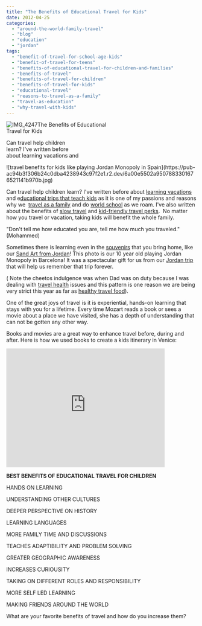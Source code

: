 ```yaml
---
title: "The Benefits of Educational Travel for Kids"
date: 2012-04-25
categories: 
  - "around-the-world-family-travel"
  - "blog"
  - "education"
  - "jordan"
tags: 
  - "benefit-of-travel-for-school-age-kids"
  - "benefit-of-travel-for-teens"
  - "benefits-of-educational-travel-for-children-and-families"
  - "benefits-of-travel"
  - "benefits-of-travel-for-children"
  - "benefits-of-travel-for-kids"
  - "educational-travel"
  - "reasons-to-travel-as-a-family"
  - "travel-as-education"
  - "why-travel-with-kids"
---
```


![IMG_4247](https://pub-ac94b3f306b24c0dba4238943c97f2e1.r2.dev/6a00e5502a950788330168ea228059970c.jpg)The Benefits of Educational  
Travel for Kids  
  
Can travel help children  
learn? I've written before  
about learning vacations and

<!--more--> ![travel benefits for kids like playing Jordan Monopoly in Spain](https://pub-ac94b3f306b24c0dba4238943c97f2e1.r2.dev/6a00e5502a9507883301676521141b970b.jpg)  
  
  
Can travel help children learn? I've written before about [learning vacations](https://pub-ac94b3f306b24c0dba4238943c97f2e1.r2.dev/2011/09/learning-vacations-educational-trips-that-teach-kids.html "learning vacations") and e[ducational trips that teach kids](https://pub-ac94b3f306b24c0dba4238943c97f2e1.r2.dev/2012/02/travel-schooling-learning-through-travel.html#more "educational trips that teach kids") as it is one of my passions and reasons why we  [travel as a family](https://pub-ac94b3f306b24c0dba4238943c97f2e1.r2.dev/2009/04/how-to-travel-the-world-as-a-digital-nomad-family.html "world travel as a family") and do [world school](https://pub-ac94b3f306b24c0dba4238943c97f2e1.r2.dev/2010/03/long-term-family-travel-homeschool-roadschool-world-school-digitalnomad-lifestyle-design-virtual-.html "wold school") as we roam. I've also written about the benefits of [slow travel](https://pub-ac94b3f306b24c0dba4238943c97f2e1.r2.dev/2011/11/slow-travel.html "slow travel") and [kid-friendly travel perks](https://pub-ac94b3f306b24c0dba4238943c97f2e1.r2.dev/2012/03/kid-friendly-travel-perks.html "kid friendly travel perks").  No matter how you travel or vacation, taking kids will benefit the whole family.  
  
"Don't tell me how educated you are, tell me how much you traveled."  
(Mohammed)  
  
Sometimes there is learning even in the [souvenirs](https://pub-ac94b3f306b24c0dba4238943c97f2e1.r2.dev/2011/09/souvenirs-what-do-you-buy-.html "souvenirs") that you bring home, like our [Sand Art from Jordan](https://pub-ac94b3f306b24c0dba4238943c97f2e1.r2.dev/2011/08/sand-art-in-jordan.html "sand art from jordan")! This photo is our 10 year old playing Jordan Monopoly in Barcelona! It was a spectacular gift for us from our [Jordan trip](https://pub-ac94b3f306b24c0dba4238943c97f2e1.r2.dev/2011/05/jordan-family-travel-is-it-safe.html "jordan trip ") that will help us remember that trip forever.  
  
( Note the cheetos indulgence was when Dad was on duty because I was dealing with [travel health](https://pub-ac94b3f306b24c0dba4238943c97f2e1.r2.dev/2011/09/travel-health-secrets-for-long-term-digital-nomads.html "travel health") issues and this pattern is one reason we are being very strict this year as far as [healthy travel food](https://pub-ac94b3f306b24c0dba4238943c97f2e1.r2.dev/2012/04/health-organic-raw-foods-and-travel.html "healthy travel food")).  
  
One of the great joys of travel is it is experiential, hands-on learning that stays with you for a lifetime. Every time Mozart reads a book or sees a movie about a place we have visited, she has a depth of understanding that can not be gotten any other way.  
  
Books and movies are a great way to enhance travel before, during and after. Here is how we used books to create a kids itinerary in Venice:  
  

<iframe src="http://www.youtube.com/embed/43ZIJ5kbQsk?rel=0" frameborder="0" height="315" width="420"></iframe>

  
  
  
**BEST BENEFITS OF EDUCATIONAL TRAVEL FOR CHILDREN**  
  
HANDS ON LEARNING  
  
UNDERSTANDING OTHER CULTURES  
  
DEEPER PERSPECTIVE ON HISTORY  
  
LEARNING LANGUAGES

MORE FAMILY TIME AND DISCUSSIONS  
  
TEACHES ADAPTIBILITY AND PROBLEM SOLVING  
  
GREATER GEOGRAPHIC AWARENESS  
  
INCREASES CURIOUSITY  
  
TAKING ON DIFFERENT ROLES AND RESPONSIBILITY  
  
MORE SELF LED LEARNING  
  
MAKING FRIENDS AROUND THE WORLD  
  
  
  
What are your favorite benefits of travel and how do you increase them?

